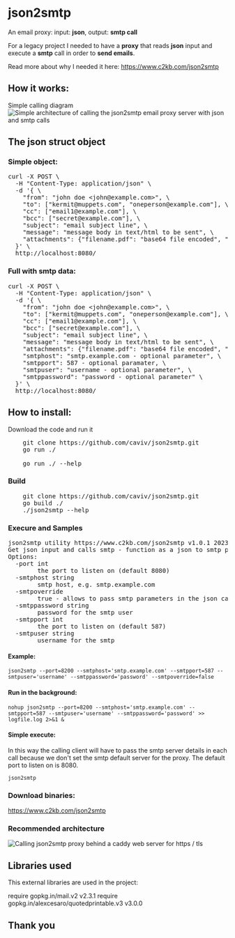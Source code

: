 # json2smtp

An email proxy: input: **json**, output: **smtp call**

For a legacy project I needed to have a **proxy** that reads **json** input and execute a **smtp** call in order to **send emails**.

Read more about why I needed it here: https://www.c2kb.com/json2smtp

## How it works:
Simple calling diagram
![Simple architecture of calling the json2smtp email proxy server with json and smtp calls](https://www.c2kb.com/json2smtp/json2smtp_architecture_1.jpg)

## The **json** struct object
### Simple object:
<pre rel="noopener">
curl -X POST \
  -H "Content-Type: application/json" \
  -d '{ \
	"from": "john doe &lt;john@example.com&gt;", \
	"to": ["kermit@muppets.com", "oneperson@example.com"], \
	"cc": ["email1@example.com"], \
	"bcc": ["secret@example.com"], \
	"subject": "email subject line", \
	"message": "message body in text/html to be sent", \
	"attachments": {"filename.pdf": "base64 file encoded", "anotherfilename.txt": "base64 file encoded"}, \
  }' \
  http://localhost:8080/
</pre>

### Full with smtp data:
<pre>
curl -X POST \
  -H "Content-Type: application/json" \
  -d '{ \
	"from": "john doe &lt;john@example.com&gt;", \
	"to": ["kermit@muppets.com", "oneperson@example.com"], \
	"cc": ["email1@example.com"], \
	"bcc": ["secret@example.com"], \
	"subject": "email subject line", \
	"message": "message body in text/html to be sent", \
	"attachments": {"filename.pdf": "base64 file encoded", "anotherfilename.txt": "base64 file encoded"}, \
	"smtphost": "smtp.example.com - optional parameter", \
	"smtpport": 587 - optional paramater, \
	"smtpuser": "username - optional parameter", \
	"smtppassword": "password - optional parameter" \
  }' \
  http://localhost:8080/
</pre>

## How to install:
Download the code and run it
<pre>
	git clone https://github.com/caviv/json2smtp.git
	go run ./
	
    go run ./ --help
</pre>

### Build
<pre>
	git clone https://github.com/caviv/json2smtp.git
	go build ./
	./json2smtp --help
</pre>

### Execure and Samples
<pre>
json2smtp utility https://www.c2kb.com/json2smtp v1.0.1 2023-11-13
Get json input and calls smtp - function as a json to smtp proxy
Options:
  -port int
    	the port to listen on (default 8080)
  -smtphost string
    	smtp host, e.g. smtp.example.com
  -smtpoverride
    	true - allows to pass smtp parameters in the json call, false will always use the config smtp data (default true)
  -smtppassword string
    	password for the smtp user
  -smtpport int
    	the port to listen on (default 587)
  -smtpuser string
    	username for the smtp
</pre>

#### Example:
	json2smtp --port=8200 --smtphost='smtp.example.com' --smtpport=587 --smtpuser='username' --smtppassword='password' --smtpoverride=false

#### Run in the background:
	nohup json2smtp --port=8200 --smtphost='smtp.example.com' --smtpport=587 --smtpuser='username' --smtppassword='password' >> logfile.log 2>&1 &

#### Simple execute:
In  this way the calling client will have to pass the smtp server details in each call because we don't set the smtp default server for the proxy. The default port to listen on is 8080.

    json2smtp 

### Download binaries:
https://www.c2kb.com/json2smtp

### Recommended architecture
![Calling json2smtp proxy behind a caddy web server for https / tls](https://www.c2kb.com/json2smtp/json2smtp_architecture_2.jpg)

## Libraries used
This external libraries are used in the project:

require  gopkg.in/mail.v2  v2.3.1
require  gopkg.in/alexcesaro/quotedprintable.v3  v3.0.0

## Thank you